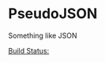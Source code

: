 # PseudoJSON
Something like JSON

[Build Status:](https://ci.appveyor.com/api/projects/status/spti723v9mrytkmh?svg=true)

